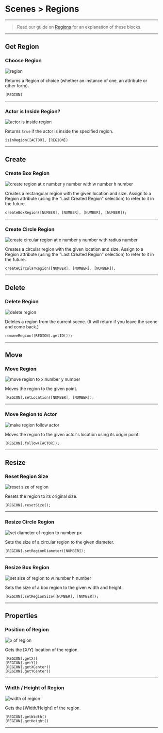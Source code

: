 # Scenes > Regions

***

> Read our guide on [Regions](https://www.stencyl.com/help/view/regions/) for an explanation of these blocks.

***

## Get Region

### <a name="region"></a> Choose Region

![region](https://static.stencyl.com/pedia2/block-images/scene/regions/region.png)

Returns a Region of choice (whether an instance of one, an attribute or other form).

```
[REGION]
```

***

### <a name="is-in-region"></a> Actor is Inside Region?

![actor is inside region](https://static.stencyl.com/pedia2/block-images/scene/regions/is-in-region.png)

Returns `true` if the actor is inside the specified region.

```
isInRegion([ACTOR], [REGION])
```

***

## Create

### <a name="create-region"></a> Create Box Region

![create region at x number y number with w number h number](https://static.stencyl.com/pedia2/block-images/scene/regions/create-region.png)

Creates a rectangular region with the given location and size. Assign to a Region attribute (using the "Last Created Region" selection) to refer to it in the future.

```
createBoxRegion([NUMBER], [NUMBER], [NUMBER], [NUMBER]);
```

***

### <a name="create-circular-region"></a> Create Circle Region

![create circular region at x number y number with radius number](https://static.stencyl.com/pedia2/block-images/scene/regions/create-circular-region.png)

Creates a circular region with the given location and size. Assign to a Region attribute (using the "Last Created Region" selection) to refer to it in the future.

```
createCircularRegion([NUMBER], [NUMBER], [NUMBER]);
```

***

## Delete

### <a name="delete-region"></a> Delete Region

![delete region](https://static.stencyl.com/pedia2/block-images/scene/regions/delete-region.png)

Deletes a region from the current scene. (It will return if you leave the scene and come back.)

```
removeRegion([REGION].getID());
```

***

## Move

### <a name="move-region"></a> Move Region

![move region to x number y number](https://static.stencyl.com/pedia2/block-images/scene/regions/move-region.png)

Moves the region to the given point.

```
[REGION].setLocation([NUMBER], [NUMBER]);
```

***

### <a name="follow-region"></a> Move Region to Actor

![make region follow actor](https://static.stencyl.com/pedia2/block-images/scene/regions/follow-region.png)

Moves the region to the given actor's location using its origin point.

```
[REGION].follow([ACTOR]);
```

***

## Resize

### <a name="reset-region"></a> Reset Region Size

![reset size of region](https://static.stencyl.com/pedia2/block-images/scene/regions/reset-region.png)

Resets the region to its original size.

```
[REGION].resetSize();
```

***

### <a name="resize-region1"></a> Resize Circle Region

![set diameter of region to number px](https://static.stencyl.com/pedia2/block-images/scene/regions/resize-region1.png)

Sets the size of a circular region to the given diameter.

```
[REGION].setRegionDiameter([NUMBER]);
```

***

### <a name="resize-region2"></a> Resize Box Region

![set size of region to w number h number](https://static.stencyl.com/pedia2/block-images/scene/regions/resize-region2.png)

Sets the size of a box region to the given width and height.

```
[REGION].setRegionSize([NUMBER], [NUMBER]);
```

***

## Properties

### <a name="get-region-pos"></a> Position of Region

![x of region](https://static.stencyl.com/pedia2/block-images/scene/regions/get-region-pos.png)

Gets the [X/Y] location of the region.

```
[REGION].getX()
[REGION].getY()
[REGION].getXCenter()
[REGION].getYCenter()
```

***

### <a name="get-region-size"></a> Width / Height of Region

![width of region](https://static.stencyl.com/pedia2/block-images/scene/regions/get-region-size.png)

Gets the [Width/Height] of the region.

```
[REGION].getWidth()
[REGION].getHeight()
```

***
